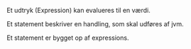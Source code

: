 Et udtryk (Expression) kan evalueres til en værdi. 

Et statement beskriver en handling, som skal udføres af jvm.

Et statement er bygget op af expressions.